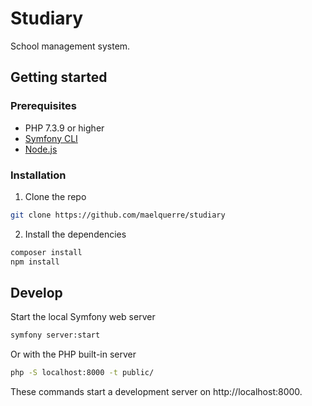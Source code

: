 # Studiary

School management system.

## Getting started

### Prerequisites

- PHP 7.3.9 or higher
- [Symfony CLI](https://symfony.com/download)
- [Node.js](https://nodejs.org/en/)

### Installation

1. Clone the repo
```sh
git clone https://github.com/maelquerre/studiary
```
2. Install the dependencies
```sh
composer install
npm install
```

## Develop

Start the local Symfony web server
```sh
symfony server:start
```

Or with the PHP built-in server
```sh
php -S localhost:8000 -t public/
```

These commands start a development server on http://localhost:8000.
